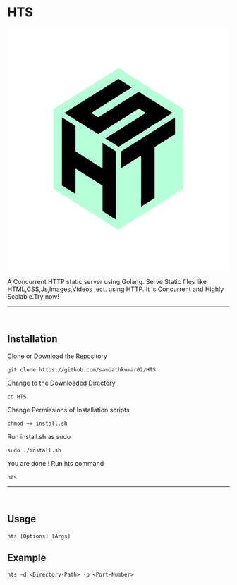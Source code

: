 # HTS 

<img src=Static/Images/Logo/hts_logo.png width=550 height=550 style="text-align:center">

A Concurrent HTTP static server using Golang. Serve Static files like HTML,CSS,Js,Images,Videos ,ect. using HTTP. It is Concurrent and Highly Scalable.Try now!

---

 


<br>

## Installation
Clone or Download the Repository

    git clone https://github.com/sambathkumar02/HTS

Change to the Downloaded Directory

    cd HTS

Change Permissions of Installation scripts

    chmod +x install.sh


Run install.sh as sudo

    sudo ./install.sh

You are done ! Run hts command

    hts

---
<br>

## Usage

    hts [Options] [Args]

## Example

    hts -d <Directory-Path> -p <Port-Number>






